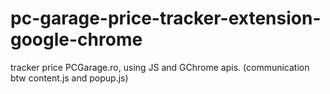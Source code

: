 # pc-garage-price-tracker-extension-google-chrome
tracker price PCGarage.ro, using JS and GChrome apis.
(communication btw content.js and popup.js)
